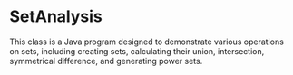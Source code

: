 # SetAnalysis
This class is a Java program designed to demonstrate various operations on sets, including creating sets, calculating their union, intersection, symmetrical difference, and generating power sets.
